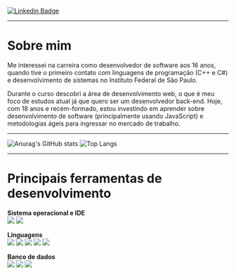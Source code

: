 [![Linkedin Badge](https://img.shields.io/badge/-FabioAdrianoSilveira-blue?style=flat-square&logo=Linkedin&logoColor=white&link=https://https://www.linkedin.com/in/fabio-adriano-silveira/)](https://www.linkedin.com/in/fabio-adriano-silveira/)

---

# Sobre mim

  Me interessei na carreira como desenvolvedor de software aos 16 anos, quando tive o primeiro contato com linguagens de programação (C++ e C#) e desenvolvimento de sistemas no Instituto Federal de São Paulo.
  
  Durante o curso descobri a área de desenvolvimento web, o que é meu foco de estudos atual já que quero ser um desenvolvedor back-end. Hoje, com 18 anos e recém-formado, estou investindo em aprender sobre desenvolvimento de software (principalmente usando JavaScript) e metodologias ágeis para ingressar no mercado de trabalho. <br/>
  
  ---
  
   ![Anurag's GitHub stats](https://github-readme-stats.vercel.app/api?username=FabioAdrianoSilveira&show_icons=true&theme=tokyonight)
   ![Top Langs](https://github-readme-stats.vercel.app/api/top-langs/?username=FabioAdrianoSilveira&theme=tokyonight)
  
   ---
   
# Principais ferramentas de desenvolvimento
  
  **Sistema operacional e IDE** <br/> 
<img src="https://img.shields.io/badge/Linux-FCC624?style=for-the-badge&logo=linux&logoColor=black" /> <img src="https://img.shields.io/badge/Visual_Studio_Code-0078D4?style=for-the-badge&logo=visual%20studio%20code&logoColor=white" /> 
  
  **Linguagens** <br/>
<img src="https://img.shields.io/badge/HTML5-E34F26?style=for-the-badge&logo=html5&logoColor=white" /> <img src="https://img.shields.io/badge/CSS3-1572B6?style=for-the-badge&logo=css3&logoColor=white" /> <img src="https://img.shields.io/badge/JavaScript-323330?style=for-the-badge&logo=javascript&logoColor=F7DF1E" /> <img src="https://img.shields.io/badge/Java-ED8B00?style=for-the-badge&logo=java&logoColor=white" /> <img src="https://img.shields.io/badge/PHP-777BB4?style=for-the-badge&logo=php&logoColor=white" />

  **Banco de dados**<br/>
<img src="https://img.shields.io/badge/MySQL-00000F?style=for-the-badge&logo=mysql&logoColor=white" />  <img src="https://img.shields.io/badge/PostgreSQL-316192?style=for-the-badge&logo=postgresql&logoColor=white" />  <img src="https://img.shields.io/badge/SQLite-07405E?style=for-the-badge&logo=sqlite&logoColor=white" />
